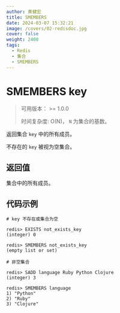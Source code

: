 ```yaml
---
author: 黄健宏
title: SMEMBERS
date: 2024-03-07 15:32:21
image: /covers/02-redisdoc.jpg
cover: false
weight: 2408
tags:
  - Redis
  - 集合
  - SMEMBERS
---
```


# SMEMBERS key

> 可用版本： >= 1.0.0
> 
> 时间复杂度: O(N)， `N` 为集合的基数。

返回集合 `key` 中的所有成员。

不存在的 `key` 被视为空集合。

## 返回值

集合中的所有成员。

## 代码示例

```shell
# key 不存在或集合为空

redis> EXISTS not_exists_key
(integer) 0

redis> SMEMBERS not_exists_key
(empty list or set)

# 非空集合

redis> SADD language Ruby Python Clojure
(integer) 3

redis> SMEMBERS language
1) "Python"
2) "Ruby"
3) "Clojure"
```